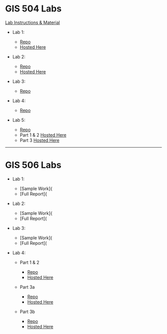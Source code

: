 # GIS 504 Labs
 [Lab Instructions & Material](https://github.com/UWTMGIS/TGIS_504-Wi20)

- Lab 1:
  - [Repo](/lab-1)
  - [Hosted Here](https://geocharts.geospatial.is/lab-1/)
 
- Lab 2: 
  - [Repo](/lab-2)
  - [Hosted Here](https://geocharts.geospatial.is/lab-2/)

- Lab 3:
  - [Repo](/lab-3)
  
- Lab 4:
  - [Repo](/lab-4)

- Lab 5:
  - [Repo](/lab-5)
  - Part 1 & 2 [Hosted Here](https://geocharts.geospatial.is/lab-5/templates/part1&2)
  - Part 3 [Hosted Here](https://geocharts.geospatial.is/lab-5/templates/part3/lab-5)

***
# GIS 506 Labs

- Lab 1:
  - [Sample Work]{
  - [Full Report]{
  
- Lab 2:
  - [Sample Work]{
  - [Full Report](
  
- Lab 3:
  - [Sample Work](
  - [Full Report](
  
  
- Lab 4:
  - Part 1 & 2
    - [Repo](/TGIS506_lab-4/templates/part1&2/)
    - [Hosted Here](https://geocharts.geospatial.is/TGIS506_lab-4/templates/part1&2/)

  - Part 3a
    - [Repo](/TGIS506_lab-4/templates/part3a/)
    - [Hosted Here](https://geocharts.geospatial.is/TGIS506_lab-4/templates/part3a/)
  
  - Part 3b
    - [Repo](/TGIS506_lab-4/templates/part3b/)
    - [Hosted Here](https://geocharts.geospatial.is/TGIS506_lab-4/templates/part3b/)


